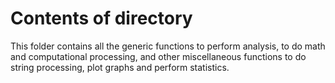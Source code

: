 # Contents of directory
This folder contains all the generic functions to perform analysis, to do math and computational processing, and other miscellaneous 
functions to do string processing, plot graphs and perform statistics.  
